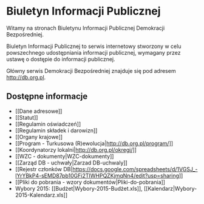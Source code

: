 # Biuletyn Informacji Publicznej
Witamy na stronach Biuletynu Informacji Publicznej Demokracji Bezpośredniej.

Biuletyn Informacji Publicznej to serwis internetowy stworzony w celu powszechnego udostępniania informacji publicznej, wymagany przez ustawę o dostępie do informacji publicznej.

Główny serwis Demokracji Bezpośredniej znajduje się pod adresem http://db.org.pl.

## Dostępne informacje
* [[Dane adresowe]]
* [[Statut]]
* [[Regulamin oświadczeń]]
* [[Regulamin składek i darowizn]]
* [[Organy krajowe]]
* [[Program - Turkusowa (R)ewolucja|http://db.org.pl/program/]]
* [[Koordynatorzy lokalni|http://db.org.pl/okregi/]]
* [[WZC - dokumenty|WZC-dokumenty]]
* [[Zarząd DB - uchwały|Zarzad DB-uchwaly]]
* [[Rejestr członków DB|https://docs.google.com/spreadsheets/d/1VGSJ_-lYrYBkP4-sEMD87pb10GFi2TIWHPQZKjmqNn4/edit?usp=sharing]]
* [[Pliki do pobrania - wzory dokumentów|Pliki-do-pobrania]]
* Wybory 2015: [[Budżet|Wybory-2015-Budżet.xls]], [[Kalendarz|Wybory-2015-Kalendarz.xls]]
